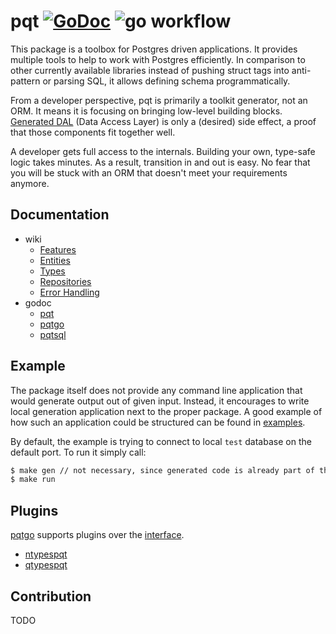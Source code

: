 # pqt [![GoDoc](https://godoc.org/github.com/piotrkowalczuk/pqt?status.svg)](http://godoc.org/github.com/piotrkowalczuk/pqt)&nbsp;![go workflow](https://github.com/piotrkowalczuk/pqt/actions/workflows/go.yml/badge.svg?branch=piotrkowalczuk/gh-action)

This package is a toolbox for Postgres driven applications.
It provides multiple tools to help to work with Postgres efficiently.
In comparison to other currently available libraries instead of pushing struct tags into anti-pattern or parsing SQL, it allows defining schema programmatically.

From a developer perspective, pqt is primarily a toolkit generator, not an ORM. 
It means it is focusing on bringing low-level building blocks. 
[Generated DAL](https://github.com/piotrkowalczuk/pqt/wiki/Features#data-access-layer) (Data Access Layer) is only a (desired) side effect, a proof that those components fit together well.

A developer gets full access to the internals. 
Building your own, type-safe logic takes minutes. 
As a result, transition in and out is easy. 
No fear that you will be stuck with an ORM that doesn't meet your requirements anymore.

## Documentation

* wiki
    * [Features](https://github.com/piotrkowalczuk/pqt/wiki/Features)
    * [Entities](https://github.com/piotrkowalczuk/pqt/wiki/Entities)
    * [Types](https://github.com/piotrkowalczuk/pqt/wiki/Types)
    * [Repositories](https://github.com/piotrkowalczuk/pqt/wiki/Repositories)
    * [Error Handling](https://github.com/piotrkowalczuk/pqt/wiki/Error-Handling)
* godoc 
    * [pqt](http://godoc.org/github.com/piotrkowalczuk/pqt)
    * [pqtgo](http://godoc.org/github.com/piotrkowalczuk/pqt/pqtgo)
    * [pqtsql](http://godoc.org/github.com/piotrkowalczuk/pqt/pqtsql)

## Example

The package itself does not provide any command line application that would generate output out of given input. 
Instead, it encourages to write local generation application next to the proper package. 
A good example of how such an application could be structured can be found in [examples](https://github.com/piotrkowalczuk/pqt/tree/master/example).

By default, the example is trying to connect to local `test` database on the default port.
To run it simply call:

```bash
$ make gen // not necessary, since generated code is already part of the repo
$ make run
```

## Plugins 

[pqtgo](github.com/piotrkowalczuk/pqt/pqtgo) supports plugins over the [interface](https://godoc.org/github.com/piotrkowalczuk/pqt/pqtgo#Plugin).

* [ntypespqt](github.com/piotrkowalczuk/ntypes)
* [qtypespqt](github.com/piotrkowalczuk/qtypes)

## Contribution

TODO
